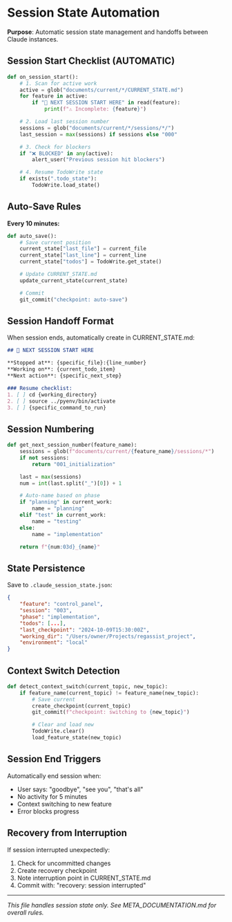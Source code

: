 # Session State Automation

**Purpose**: Automatic session state management and handoffs between Claude instances.

## Session Start Checklist (AUTOMATIC)

```python
def on_session_start():
    # 1. Scan for active work
    active = glob("documents/current/*/CURRENT_STATE.md")
    for feature in active:
        if "🔴 NEXT SESSION START HERE" in read(feature):
            print(f"⚠️ Incomplete: {feature}")

    # 2. Load last session number
    sessions = glob("documents/current/*/sessions/*/")
    last_session = max(sessions) if sessions else "000"

    # 3. Check for blockers
    if "❌ BLOCKED" in any(active):
        alert_user("Previous session hit blockers")

    # 4. Resume TodoWrite state
    if exists(".todo_state"):
        TodoWrite.load_state()
```

## Auto-Save Rules

**Every 10 minutes:**
```python
def auto_save():
    # Save current position
    current_state["last_file"] = current_file
    current_state["last_line"] = current_line
    current_state["todos"] = TodoWrite.get_state()

    # Update CURRENT_STATE.md
    update_current_state(current_state)

    # Commit
    git_commit("checkpoint: auto-save")
```

## Session Handoff Format

When session ends, automatically create in CURRENT_STATE.md:

```markdown
## 🔴 NEXT SESSION START HERE

**Stopped at**: {specific_file}:{line_number}
**Working on**: {current_todo_item}
**Next action**: {specific_next_step}

### Resume checklist:
1. [ ] cd {working_directory}
2. [ ] source ../pyenv/bin/activate
3. [ ] {specific_command_to_run}
```

## Session Numbering

```python
def get_next_session_number(feature_name):
    sessions = glob(f"documents/current/{feature_name}/sessions/*")
    if not sessions:
        return "001_initialization"

    last = max(sessions)
    num = int(last.split("_")[0]) + 1

    # Auto-name based on phase
    if "planning" in current_work:
        name = "planning"
    elif "test" in current_work:
        name = "testing"
    else:
        name = "implementation"

    return f"{num:03d}_{name}"
```

## State Persistence

Save to `.claude_session_state.json`:
```json
{
    "feature": "control_panel",
    "session": "003",
    "phase": "implementation",
    "todos": [...],
    "last_checkpoint": "2024-10-09T15:30:00Z",
    "working_dir": "/Users/owner/Projects/regassist_project",
    "environment": "local"
}
```

## Context Switch Detection

```python
def detect_context_switch(current_topic, new_topic):
    if feature_name(current_topic) != feature_name(new_topic):
        # Save current
        create_checkpoint(current_topic)
        git_commit(f"checkpoint: switching to {new_topic}")

        # Clear and load new
        TodoWrite.clear()
        load_feature_state(new_topic)
```

## Session End Triggers

Automatically end session when:
- User says: "goodbye", "see you", "that's all"
- No activity for 5 minutes
- Context switching to new feature
- Error blocks progress

## Recovery from Interruption

If session interrupted unexpectedly:
1. Check for uncommitted changes
2. Create recovery checkpoint
3. Note interruption point in CURRENT_STATE.md
4. Commit with: "recovery: session interrupted"

---
*This file handles session state only. See META_DOCUMENTATION.md for overall rules.*